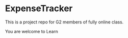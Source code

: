 # ExpenseTracker
This is a project repo for G2 members of fully online class.

You are welcome to Learn
